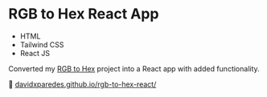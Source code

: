 # RGB to Hex React App
- HTML
- Tailwind CSS
- React JS

Converted my [RGB to Hex](https://github.com/davidxparedes/rgb-to-hex) project into a React app with added functionality.


🚀 [davidxparedes.github.io/rgb-to-hex-react/](https://davidxparedes.github.io/rgb-to-hex-react/)
